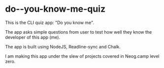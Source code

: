 # do--you-know-me-quiz

This is the CLI quiz app: "Do you know me".

The app asks simple questions from user to test how well they know the developer of this app (me).

The app is built using NodeJS, Readline-sync and Chalk.

I am making this app under the slew of projects covered in Neog.camp level zero.
